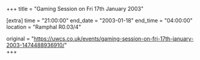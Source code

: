 +++
title = "Gaming Session on Fri 17th January 2003"

[extra]
time = "21:00:00"
end_date = "2003-01-18"
end_time = "04:00:00"
location = "Ramphal R0.03/4"

original = "https://uwcs.co.uk/events/gaming-session-on-fri-17th-january-2003-1474488936910/"    
+++




